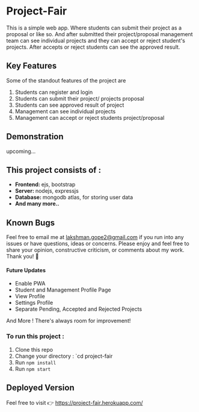 # Project-Fair
This is a simple web app. Where students can submit their project as a proposal or like so. And after submitted their
project/proposal management team can see individual projects and they can accept or reject student's projects. After accepts or 
reject students can see the approved result.

## Key Features
Some of the standout features of the project are

 1. Students can register and login
 2. Students can submit their project/ projects proposal
 3. Students can see approved result of project
 4. Management can see individual projects
 5. Management can accept or reject students project/proposal
 
 ## Demonstration
 upcoming...
 
 ## This project consists of :
<ul>
  <li><b>Frontend: </b> ejs, bootstrap</li>
  <li><b>Server: </b>nodejs, expressjs</li>
  <li><b>Database: </b>mongodb atlas, for storing user data</li>
  <li><b>And many more..</b></li>
</ul>


## Known Bugs

Feel free to email me at lakshman.gope2@gmail.com if you run into any issues or have questions, ideas or concerns. Please enjoy
and feel free to share your opinion, constructive criticism, or comments about my work. Thank you! 🙂

#### Future Updates
* Enable PWA
* Student and Management Profile Page
* View Profile
* Settings Profile
* Separate Pending, Accepted and Rejected Projects

And More ! There's always room for improvement!

### To run this project :
1. Clone this repo
2. Change your directory : `cd project-fair
3. Run `npm install`
5. Run `npm start`

## Deployed Version

Feel free to visit 👉 https://project-fair.herokuapp.com/

